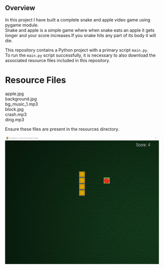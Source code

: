 ## Overview
In this project I have built a complete snake and apple video game using pygame module.  
Snake and apple is a simple game where when snake eats an apple it gets longer and your score increases.If you snake hits any part of its body it will die.  

This repository contains a Python project with a primary script `main.py`.  
To run the `main.py` script successfully, it is necessary to also download the associated resource files included in this repository.
# Resource Files  

apple.jpg  
background.jpg  
bg_music_1.mp3  
block.jpg  
crash.mp3  
ding.mp3  

Ensure these  files are present in the resources directory.

![Game Preview](game_preview.gif)

